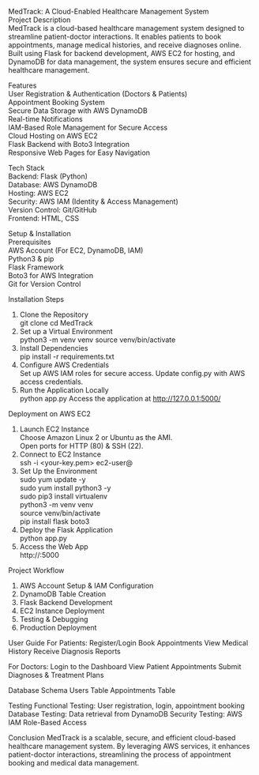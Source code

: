 MedTrack: A Cloud-Enabled Healthcare Management System<br>
Project Description<br>
MedTrack is a cloud-based healthcare management system designed to streamline patient-doctor interactions. It enables patients to book appointments, manage medical histories, and receive diagnoses online. Built using Flask for backend development, AWS EC2 for hosting, and DynamoDB for data management, the system ensures secure and efficient healthcare management.

Features<br>
User Registration & Authentication (Doctors & Patients) <br>
Appointment Booking System<br>
Secure Data Storage with AWS DynamoDB<br>
Real-time Notifications<br>
IAM-Based Role Management for Secure Access<br>
Cloud Hosting on AWS EC2<br>
Flask Backend with Boto3 Integration<br>
Responsive Web Pages for Easy Navigation<br>

Tech Stack<br>
Backend: Flask (Python)<br>
Database: AWS DynamoDB<br>
Hosting: AWS EC2<br>
Security: AWS IAM (Identity & Access Management)<br>
Version Control: Git/GitHub<br>
Frontend: HTML, CSS<br>

Setup & Installation<br>
Prerequisites<br>
AWS Account (For EC2, DynamoDB, IAM)<br>
Python3 & pip<br>
Flask Framework<br>
Boto3 for AWS Integration<br>
Git for Version Control<br>

Installation Steps<br>
1. Clone the Repository<br>
git clone <repository-url>
cd MedTrack
2. Set up a Virtual Environment<br>
python3 -m venv venv
source venv/bin/activate
3. Install Dependencies<br>
pip install -r requirements.txt
4. Configure AWS Credentials<br>
Set up AWS IAM roles for secure access.
Update config.py with AWS access credentials.
5. Run the Application Locally<br>
python app.py
Access the application at http://127.0.0.1:5000/


Deployment on AWS EC2<br>
1. Launch EC2 Instance<br>
Choose Amazon Linux 2 or Ubuntu as the AMI.<br>
Open ports for HTTP (80) & SSH (22).<br>
2. Connect to EC2 Instance<br>
ssh -i <your-key.pem> ec2-user@<your-instance-public-ip><br>
3. Set Up the Environment<br>
sudo yum update -y<br>
sudo yum install python3 -y<br>
sudo pip3 install virtualenv<br>
python3 -m venv venv<br>
source venv/bin/activate<br>
pip install flask boto3<br>
4. Deploy the Flask Application<br>
python app.py<br>
5. Access the Web App<br>
http://<EC2-Public-IP>:5000<br>

Project Workflow
1. AWS Account Setup & IAM Configuration
2. DynamoDB Table Creation
3. Flask Backend Development
4. EC2 Instance Deployment
5. Testing & Debugging
6. Production Deployment

User Guide
For Patients:
Register/Login
Book Appointments
View Medical History
Receive Diagnosis Reports

For Doctors:
Login to the Dashboard
View Patient Appointments
Submit Diagnoses & Treatment Plans

Database Schema
Users Table
Appointments Table

Testing
Functional Testing: User registration, login, appointment booking
Database Testing: Data retrieval from DynamoDB
Security Testing: AWS IAM Role-Based Access

Conclusion
MedTrack is a scalable, secure, and efficient cloud-based healthcare management system. By leveraging AWS services, it enhances patient-doctor interactions, streamlining the process of appointment booking and medical data management.
